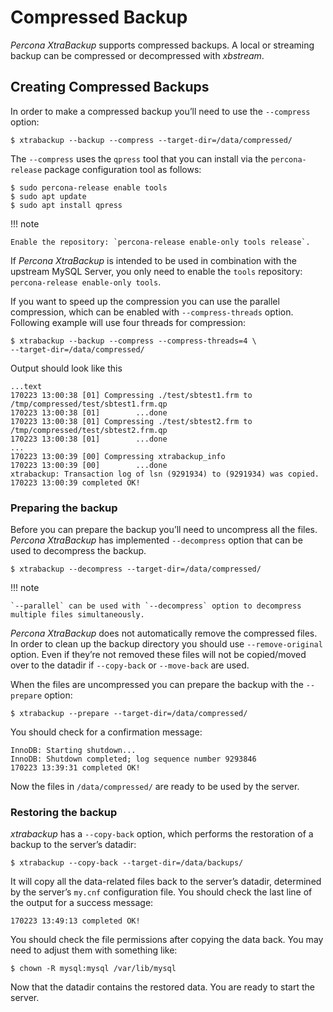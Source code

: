 # Compressed Backup

*Percona XtraBackup* supports compressed backups. A local or streaming
backup
can be compressed or decompressed with *xbstream*.

## Creating Compressed Backups

In order to make a compressed backup you’ll need to use the `--compress`
option:

```shell
$ xtrabackup --backup --compress --target-dir=/data/compressed/
```

The `--compress` uses the `qpress` tool that you can install via
the `percona-release` package configuration tool as follows:

```shell
$ sudo percona-release enable tools
$ sudo apt update
$ sudo apt install qpress
```

!!! note
   
    Enable the repository: `percona-release enable-only tools release`.

If *Percona XtraBackup* is intended to be used in combination with
the upstream MySQL Server, you only need to enable the `tools`
repository: `percona-release enable-only tools`.

If you want to speed up the compression you can use the parallel
compression,
which can be enabled with `--compress-threads` option.
Following example will use four threads for compression:

```shell
$ xtrabackup --backup --compress --compress-threads=4 \
--target-dir=/data/compressed/
```

Output should look like this

```
...text
170223 13:00:38 [01] Compressing ./test/sbtest1.frm to /tmp/compressed/test/sbtest1.frm.qp
170223 13:00:38 [01]        ...done
170223 13:00:38 [01] Compressing ./test/sbtest2.frm to /tmp/compressed/test/sbtest2.frm.qp
170223 13:00:38 [01]        ...done
...
170223 13:00:39 [00] Compressing xtrabackup_info
170223 13:00:39 [00]        ...done
xtrabackup: Transaction log of lsn (9291934) to (9291934) was copied.
170223 13:00:39 completed OK!
```

### Preparing the backup

Before you can prepare the backup you’ll need to uncompress all the files.
*Percona XtraBackup* has implemented `--decompress` option
that can be used to decompress the backup.

```shell
$ xtrabackup --decompress --target-dir=/data/compressed/
```

!!! note
   
    `--parallel` can be used with `--decompress` option to decompress multiple files simultaneously. 

*Percona XtraBackup* does not automatically remove the compressed files. In
order to clean up the backup directory you should use
`--remove-original` option. Even if they’re not removed
these files will not be copied/moved over to the datadir if
`--copy-back` or `--move-back` are used.

When the files are uncompressed you can prepare the backup with the
`--prepare` option:

```shell
$ xtrabackup --prepare --target-dir=/data/compressed/
```

You should check for a confirmation message:

```text
InnoDB: Starting shutdown...
InnoDB: Shutdown completed; log sequence number 9293846
170223 13:39:31 completed OK!
```

Now the files in `/data/compressed/` are ready to be used by the server.

### Restoring the backup

*xtrabackup* has a `--copy-back` option, which performs the
restoration of a backup to the server’s datadir:

```shell
$ xtrabackup --copy-back --target-dir=/data/backups/
```

It will copy all the data-related files back to the server’s datadir,
determined by the server’s `my.cnf` configuration file. You should check
the last line of the output for a success message:

```text
170223 13:49:13 completed OK!
```

You should check the file permissions after copying the data back. You may
need
to adjust them with something like:

```shell
$ chown -R mysql:mysql /var/lib/mysql
```

Now that the datadir contains the restored data. You are ready to start
the server.
